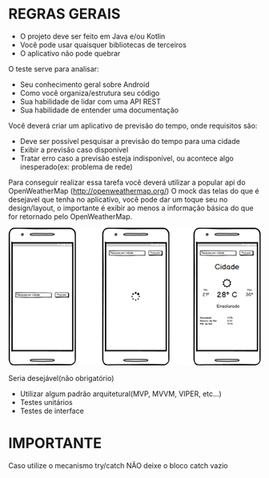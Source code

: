 # REGRAS GERAIS

- O projeto deve ser feito em Java e/ou Kotlin
- Você pode usar quaisquer bibliotecas de terceiros
- O aplicativo não pode quebrar

O teste serve para analisar:

- Seu conhecimento geral sobre Android
- Como você organiza/estrutura seu código
- Sua habilidade de lidar com uma API REST
- Sua habilidade de entender uma documentação

Você deverá criar um aplicativo de previsão do tempo, onde requisitos são:

- Deve ser possível pesquisar a previsão do tempo para uma cidade
- Exibir a previsão caso disponível
- Tratar erro caso a previsão esteja indisponível, ou acontece algo inesperado(ex: problema de rede)

Para conseguir realizar essa tarefa você deverá utilizar a popular api do OpenWeatherMap (http://openweathermap.org/)
O mock das telas do que é desejavel que tenha no aplicativo, você pode dar um toque seu no design/layout, o importante é exibir ao menos a informação básica do que for retornado pelo OpenWeatherMap.

<img src="test01.png" />

Seria desejável(não obrigatório)
- Utilizar algum padrão arquitetural(MVP, MVVM, VIPER, etc...)
- Testes unitários
- Testes de interface

# IMPORTANTE
Caso utilize o mecanismo try/catch NÃO deixe o bloco catch vazio

